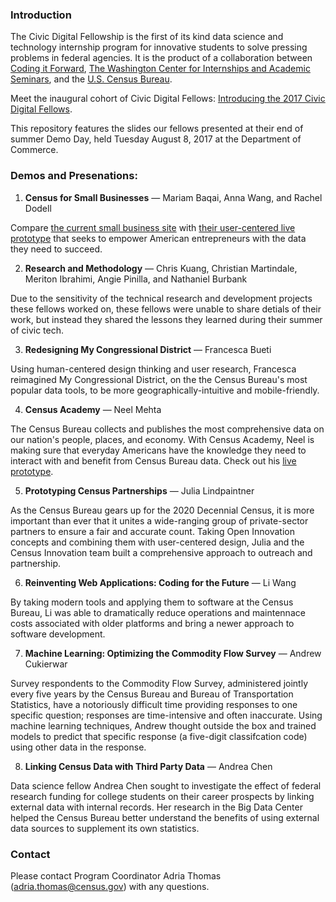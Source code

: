 ### Introduction
The Civic Digital Fellowship is the first of its kind data science and technology internship program for innovative students to solve pressing problems in federal agencies. It is the product of a collaboration between [Coding it Forward](codingitforward.com), [The Washington Center for Internships and Academic Seminars](twc.edu), and the [U.S. Census Bureau](census.gov).

Meet the inaugural cohort of Civic Digital Fellows: [Introducing the 2017 Civic Digital Fellows](https://blog.codingitforward.com/introducing-the-2017-civic-digital-fellows-60970e35391).

This repository features the slides our fellows presented at their end of summer Demo Day, held Tuesday August 8, 2017 at the Department of Commerce.

### Demos and Presenations:
1. **Census for Small Businesses** — Mariam Baqai, Anna Wang, and Rachel Dodell

Compare [the current small business site](https://www.census.gov/topics/business/small-business.html) with [their user-centered live prototype](https://uscensusbureau.github.io/census-small-business/) that seeks to empower American entrepreneurs with the data they need to succeed.

2. **Research and Methodology** — Chris Kuang, Christian Martindale, Meriton Ibrahimi, Angie Pinilla, and Nathaniel Burbank

Due to the sensitivity of the technical research and development projects these fellows worked on, these fellows were unable to share detials of their work, but instead they shared the lessons they learned during their summer of civic tech.

3. **Redesigning My Congressional District** — Francesca Bueti

Using human-centered design thinking and user research, Francesca reimagined My Congressional District, on the the Census Bureau's most popular data tools, to be more geographically-intuitive and mobile-friendly.

4. **Census Academy** — Neel Mehta

The Census Bureau collects and publishes the most comprehensive data on our nation's people, places, and economy. With Census Academy, Neel is making sure that everyday Americans have the knowledge they need to interact with and benefit from Census Bureau data. Check out his [live prototype](https://uscensusbureau.github.io/census-academy/).

5. **Prototyping Census Partnerships** — Julia Lindpaintner

As the Census Bureau gears up for the 2020 Decennial Census, it is more important than ever that it unites a wide-ranging group of private-sector partners to ensure a fair and accurate count. Taking Open Innovation concepts and combining them with user-centered design, Julia and the Census Innovation team built a comprehensive approach to outreach and partnership.

6. **Reinventing Web Applications: Coding for the Future** — Li Wang

By taking modern tools and applying them to software at the Census Bureau, Li was able to dramatically reduce operations and maintennace costs associated with older platforms and bring a newer approach to software development.

7. **Machine Learning: Optimizing the Commodity Flow Survey** — Andrew Cukierwar

Survey respondents to the Commodity Flow Survey, administered jointly every five years by the Census Bureau and Bureau of Transportation Statistics, have a notoriously difficult time providing responses to one specific question; responses are time-intensive and often inaccurate. Using machine learning techniques, Andrew thought outside the box and trained models to predict that specific response (a five-digit classifcation code) using other data in the response. 

8. **Linking Census Data with Third Party Data** — Andrea Chen

Data science fellow Andrea Chen sought to investigate the effect of federal research funding for college students on their career prospects by linking external data with internal records. Her research in the Big Data Center helped the Census Bureau better understand the benefits of using external data sources to supplement its own statistics. 

### Contact
Please contact Program Coordinator Adria Thomas (adria.thomas@census.gov) with any questions.

